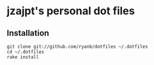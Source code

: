 # jzajpt's personal dot files

## Installation

    git clone git://github.com/ryanb/dotfiles ~/.dotfiles
    cd ~/.dotfiles
    rake install


